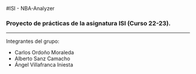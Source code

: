 #ISI - NBA-Analyzer
### Proyecto de prácticas de la asignatura ISI (Curso 22-23).
-------------------------------------------------------------------------------------------------------------------------------------------------------------------------
Integrantes del grupo:
- Carlos Ordoño Moraleda
- Alberto Sanz Camacho
- Ángel Villafranca Iniesta
